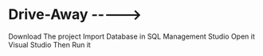 # Drive-Away ----->
Download The project Import Database in SQL Management Studio 
Open it Visual Studio 
Then Run it
